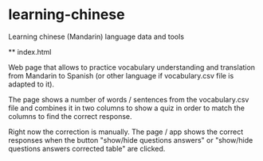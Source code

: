 # learning-chinese
Learning chinese (Mandarin) language data and tools

** index.html

Web page that allows to practice vocabulary understanding and translation from Mandarin to Spanish (or other language if vocabulary.csv file is adapted to it).

The page shows a number of words / sentences from the vocabulary.csv file and combines it in two columns to show a quiz in order to match the columns to find the correct response.

Right now the correction is manually. The page / app shows the correct responses when the button "show/hide questions answers" or "show/hide questions answers corrected table" are clicked.

